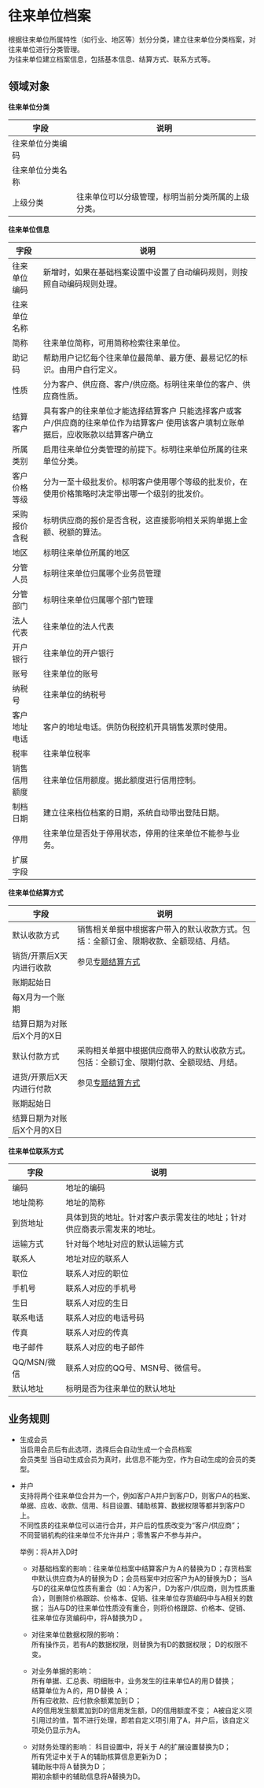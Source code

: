 # 往来单位档案

根据往来单位所属特性（如行业、地区等）划分分类，建立往来单位分类档案，对往来单位进行分类管理。  
为往来单位建立档案信息，包括基本信息、结算方式、联系方式等。

## 领域对象

**往来单位分类**

| 字段          | 说明                                             |
|---------------|--------------------------------------------------|
| 往来单位分类编码 |                                                |
| 往来单位分类名称 |                                                |
| 上级分类	      | 往来单位可以分级管理，标明当前分类所属的上级分类。  |

**往来单位信息**

| 字段          | 说明                                             |
|---------------|--------------------------------------------------|
| 往来单位编码	 | 新增时，如果在基础档案设置中设置了自动编码规则，则按照自动编码规则处理。|
| 往来单位名称	 |                                                                   |
| 简称	        | 往来单位简称，可用简称检索往来单位。                                  |
| 助记码         |	帮助用户记忆每个往来单位最简单、最方便、最易记忆的标识。由用户自行定义。|
| 性质	        | 分为客户、供应商、客户/供应商。标明往来单位的客户、供应商性质。         |
| 结算客户       | 具有客户的往来单位才能选择结算客户  只能选择客户或客户/供应商的往来单位作为结算客户  使用该客户填制立账单据后，应收账款以结算客户确立 |
| 所属类别	     | 启用往来单位分类管理的前提下。标明往来单位所属的往来单位分类。          |
| 客户价格等级	 | 分为一至十级批发价。标明客户使用哪个等级的批发价，在使用价格策略时决定带出哪一个级别的批发价。 |
| 采购报价含税   | 	标明供应商的报价是否含税，这直接影响相关采购单据上金额、税额的算法。    |
| 地区	         | 标明往来单位所属的地区                                               |
| 分管人员	    | 标明往来单位归属哪个业务员管理                                        |
| 分管部门	     | 标明往来单位归属哪个部门管理                                         |
| 法人代表	     | 往来单位的法人代表                                                  |
| 开户银行	     | 往来单位的开户银行                                                   |
| 账号	         | 往来单位的账号                                                      |
| 纳税号	        | 往来单位的纳税号                                                    |
| 客户地址电话	  | 客户的地址电话。供防伪税控机开具销售发票时使用。                       |
| 税率	         | 往来单位税率                                                        |
| 销售信用额度	  | 往来单位信用额度。据此额度进行信用控制。                              |
| 制档日期	     | 建立往来档位档案的日期，系统自动带出登陆日期。                         |
| 停用	         | 往来单位是否处于停用状态，停用的往来单位不能参与业务。                  |
| 扩展字段        |                                                                    |

**往来单位结算方式**

| 字段                     | 说明                                             |
|-------------------------|--------------------------------------------------|
| 默认收款方式	           |   销售相关单据中根据客户带入的默认收款方式。包括：全额订金、限期收款、全额现结、月结。|
| 销货/开票后X天内进行收款	| 参见[专题结算方式][1]                    |
| 账期起始日                |                                                 |
| 每X月为一个账期            |                                                 |
| 结算日期为对账后X个月的X日 |                                         |
| 默认付款方式	             | 采购相关单据中根据供应商带入的默认收款方式。包括：全额订金、限期付款、全额现结、月结。 |
| 进货/开票后X天内进行付款	| 参见[专题结算方式][1]                      |
| 账期起始日               |                                                 |
| 结算日期为对账后X个月的X日 |                                         |

**往来单位联系方式**

| 字段          | 说明                                             |
|---------------|--------------------------------------------------|
| 编码	        | 地址的编码                                         |
| 地址简称	     | 地址的简称                                        |
| 到货地址	     |  具体到货的地址。针对客户表示需发往的地址；针对供应商表示需发来的地址。|
| 运输方式	     | 针对每个地址对应的默认运输方式                      |
| 联系人	       |  地址对应的联系人                                   |
| 职位	        | 联系人对应的职位                                   |
| 手机号        | 	联系人对应的手机号                                  |
| 生日	         |  联系人对应的生日                                  |
| 联系电话       | 	联系人对应的电话号码                               |
| 传真	        | 联系人对应的传真                                     |
| 电子邮件       | 	联系人对应的电子邮件                               |
| QQ/MSN/微信	  | 联系人对应的QQ号、MSN号、微信号。                     |
| 默认地址	     |  标明是否为往来单位的默认地址                        |

[1]: https://github.com/saas-plat/saas-plat-erp/tree/master/base/partner/docs/结算方式.md        "结算方式"

## 业务规则

+ 生成会员  
  当启用会员后有此选项，选择后会自动生成一个会员档案  
  会员类型	当自动生成会员为真时，此信息不能为空，作为自动生成的会员的类型。  


+ 并户  
  支持将两个往来单位合并为一个，例如客户A并户到客户D，则客户A的档案、单据、应收、收款、信用、科目设置、辅助核算、数据权限等都并到客户D上。  
  不同性质的往来单位可以进行合并，并户后的性质改变为“客户/供应商”；  
  不同营销机构的往来单位不允许并户；零售客户不参与并户。  


  举例：将A并入D时  

  - 对基础档案的影响：往来单位档案中结算客户为Ａ的替换为Ｄ；存货档案中默认供应商为A的替换为Ｄ；会员档案中对应客户为A的替换为D；
    当A与D的往来单位性质有重合（如：A为客户，D为客户/供应商，则为性质重合），则删除价格跟踪、价格本、促销、往来单位存货编码中与A相关的数据；
    当A与D的往来单位性质没有重合，则将价格跟踪、价格本、促销、往来单位存货编码中，将A替换为D 。  

  - 对往来单位数据权限的影响：  
    所有操作员，若有A的数据权限，则替换为有D的数据权限；
    D的权限不变。  

  - 对业务单据的影响：  
    所有单据、汇总表、明细账中，业务发生的往来单位A的用Ｄ替换；  
    结算单位为Ａ的，用Ｄ替换 Ａ；  
    所有应收款、应付款余额累加到Ｄ；  
    A的信用发生额累加到D的信用发生额，D的信用额度不变；
    A被自定义项引用过的值，暂不进行处理，即若自定义项引用了A，并户后，该自定义项处仍显示为A。

  - 对财务处理的影响：
    科目设置中，将关于 A的扩展设置替换为D；  
    所有凭证中关于Ａ的辅助核算信息更新为Ｄ；  
    辅助账中将Ａ替换为Ｄ；  
    期初余额中的辅助信息将A替换为D。
